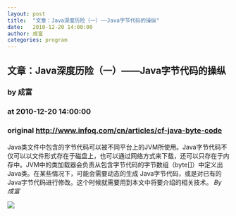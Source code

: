 ```yaml
---
layout: post
title:  "文章：Java深度历险（一）——Java字节代码的操纵"
date:   2010-12-20 14:00:00
author: 成富
categories: program
---
```


## 文章：Java深度历险（一）——Java字节代码的操纵
### by 成富
### at 2010-12-20 14:00:00
### original <http://www.infoq.com/cn/articles/cf-java-byte-code>

Java类文件中包含的字节代码可以被不同平台上的JVM所使用。Java字节代码不仅可以以文件形式存在于磁盘上，也可以通过网络方式来下载，还可以只存在于内存中。JVM中的类加载器会负责从包含字节代码的字节数组（byte[]）中定义出Java类。在某些情况下，可能会需要动态的生成 Java字节代码，或是对已有的Java字节代码进行修改。这个时候就需要用到本文中将要介绍的相关技术。 <i>By 成富</i><img src="http://www1.feedsky.com/t1/451519453/InfoQChina/feedsky/s.gif?r=http://www.infoq.com/cn/articles/cf-java-byte-code" border="0" height="0" width="0"><p><a href="http://www1.feedsky.com/r/l/feedsky/InfoQChina/451519453/art01.html"><img border="0" ismap src="http://www1.feedsky.com/r/i/feedsky/InfoQChina/451519453/art01.gif"></a></p>